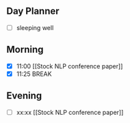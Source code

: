 ## Day Planner
- [ ] sleeping well
## Morning
- [x] 11:00 [[Stock NLP conference paper]]
- [x] 11:25 BREAK
## Evening
- [ ] xx:xx [[Stock NLP conference paper]]